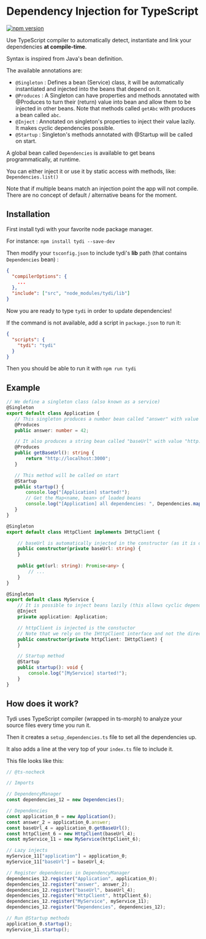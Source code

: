 # Dependency Injection for TypeScript

[![npm version](https://badge.fury.io/js/tydi.svg)](https://badge.fury.io/js/tydi)

Use TypeScript compiler to automatically detect, instantiate and link your dependencies **at compile-time**.

Syntax is inspired from Java's bean definition.

The available annotations are:
- `@Singleton` : Defines a bean (Service) class, it will be automatically instantiated and injected into the beans that depend on it.
- `@Produces` : A Singleton can have properties and methods annotated with @Produces to turn their (return) value into bean and allow them to be injected in other beans. Note that methods called `getAbc` with produces a bean called `abc`.
- `@Inject` : Annotated on singleton's properties to inject their value lazily. It makes cyclic dependencies possible.
- `@Startup` : Singleton's methods annotated with @Startup will be called on start.

A global bean called `Dependencies` is available to get beans programmatically, at runtime.

You can either inject it or use it by static access with methods, like: `Dependencies.list()`

Note that if multiple beans match an injection point the app will not compile. There are no concept of default / alternative beans for the moment.

## Installation

First install tydi with your favorite node package manager.

For instance: `npm install tydi --save-dev`

Then modify your `tsconfig.json` to include tydi's **lib** path (that contains `Dependencies` bean) :

```json
{
  "compilerOptions": {
    ...
  },
  "include": ["src", "node_modules/tydi/lib"]
}
```

Now you are ready to type `tydi` in order to update dependencies!

If the command is not available, add a script in `package.json` to run it:

```json
{
  "scripts": {
    "tydi": "tydi"
  }
}
```

Then you should be able to run it with `npm run tydi`


## Example

 ```ts
// We define a singleton class (also known as a service)
 @Singleton
export default class Application {
    // This singleton produces a number bean called "answer" with value 42
    @Produces
    public answer: number = 42;

    // It also produces a string bean called "baseUrl" with value "http://localhost:3000"
    @Produces
    public getBaseUrl(): string {
        return "http://localhost:3000";
    }

    // This method will be called on start
    @Startup
    public startup() {
        console.log("[Application] started!");
        // Get the Map<name, bean> of loaded beans
        console.log("[Application] all dependencies: ", Dependencies.map());
    }
}
 ```

```ts
@Singleton
export default class HttpClient implements IHttpClient {

    // baseUrl is automatically injected in the constructor (as it is defined in Application)
    public constructor(private baseUrl: string) {
    }
    
    public get(url: string): Promise<any> {
        // ...
    }
}
```

```ts
@Singleton
export default class MyService {
    // It is possible to inject beans lazily (this allows cyclic dependency)
    @Inject
    private application: Application;

    // httpClient is injected is the constuctor
    // Note that we rely on the IHttpClient interface and not the direct HttpClient class
    public constructor(private httpClient: IHttpClient) {
    }

    // Startup method
    @Startup
    public startup(): void {
        console.log("[MyService] started!");
    }
}
```

## How does it work?

Tydi uses TypeScript compiler (wrapped in ts-morph) to analyze your source files every time you run it.

Then it creates a `setup_dependencies.ts` file to set all the dependencies up.

It also adds a line at the very top of your `index.ts` file to include it.

This file looks like this:

```ts
// @ts-nocheck

// Imports

// DependencyManager
const dependencies_12 = new Dependencies();

// Dependencies
const application_0 = new Application();
const answer_2 = application_0.answer;
const baseUrl_4 = application_0.getBaseUrl();
const httpClient_6 = new HttpClient(baseUrl_4);
const myService_11 = new MyService(httpClient_6);

// Lazy injects
myService_11["application"] = application_0;
myService_11["baseUrl"] = baseUrl_4;

// Register dependencies in DependencyManager
dependencies_12.register("Application", application_0);
dependencies_12.register("answer", answer_2);
dependencies_12.register("baseUrl", baseUrl_4);
dependencies_12.register("HttpClient", httpClient_6);
dependencies_12.register("MyService", myService_11);
dependencies_12.register("Dependencies", dependencies_12);

// Run @Startup methods
application_0.startup();
myService_11.startup();
```
